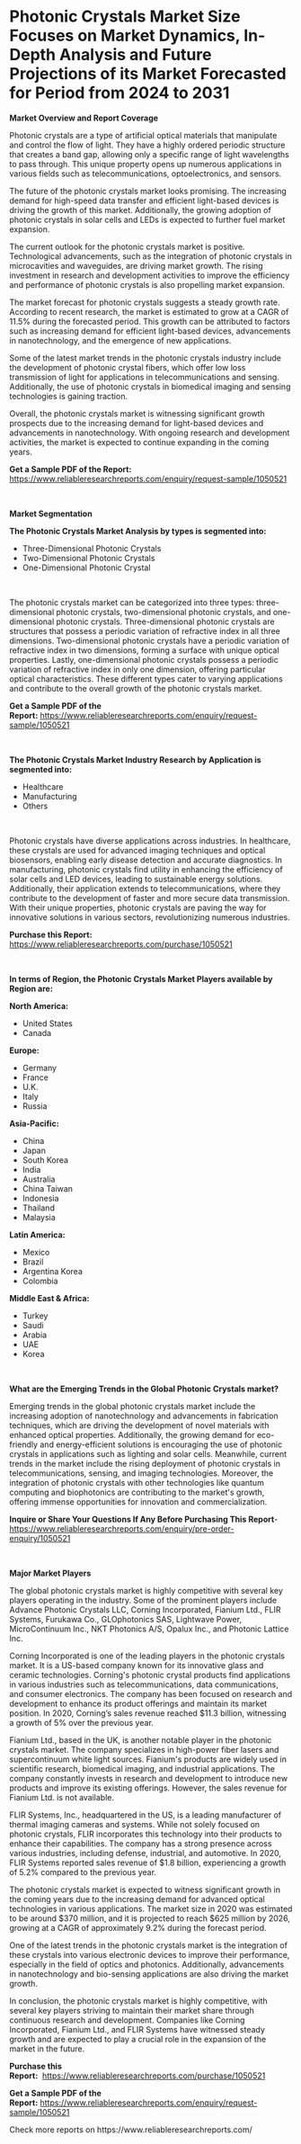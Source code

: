 <p><h1>Photonic Crystals Market Size Focuses on Market Dynamics, In-Depth Analysis and Future Projections of its Market Forecasted for Period from 2024 to 2031</h1></p><p><strong>Market Overview and Report Coverage</strong></p>
<p><p>Photonic crystals are a type of artificial optical materials that manipulate and control the flow of light. They have a highly ordered periodic structure that creates a band gap, allowing only a specific range of light wavelengths to pass through. This unique property opens up numerous applications in various fields such as telecommunications, optoelectronics, and sensors.</p><p>The future of the photonic crystals market looks promising. The increasing demand for high-speed data transfer and efficient light-based devices is driving the growth of this market. Additionally, the growing adoption of photonic crystals in solar cells and LEDs is expected to further fuel market expansion.</p><p>The current outlook for the photonic crystals market is positive. Technological advancements, such as the integration of photonic crystals in microcavities and waveguides, are driving market growth. The rising investment in research and development activities to improve the efficiency and performance of photonic crystals is also propelling market expansion.</p><p>The market forecast for photonic crystals suggests a steady growth rate. According to recent research, the market is estimated to grow at a CAGR of 11.5% during the forecasted period. This growth can be attributed to factors such as increasing demand for efficient light-based devices, advancements in nanotechnology, and the emergence of new applications.</p><p>Some of the latest market trends in the photonic crystals industry include the development of photonic crystal fibers, which offer low loss transmission of light for applications in telecommunications and sensing. Additionally, the use of photonic crystals in biomedical imaging and sensing technologies is gaining traction.</p><p>Overall, the photonic crystals market is witnessing significant growth prospects due to the increasing demand for light-based devices and advancements in nanotechnology. With ongoing research and development activities, the market is expected to continue expanding in the coming years.</p></p>
<p><strong>Get a Sample PDF of the Report:</strong> <a href="https://www.reliableresearchreports.com/enquiry/request-sample/1050521">https://www.reliableresearchreports.com/enquiry/request-sample/1050521</a></p>
<p>&nbsp;</p>
<p><strong>Market Segmentation</strong></p>
<p><strong>The Photonic Crystals Market Analysis by types is segmented into:</strong></p>
<p><ul><li>Three-Dimensional Photonic Crystals</li><li>Two-Dimensional Photonic Crystals</li><li>One-Dimensional Photonic Crystal</li></ul></p>
<p>&nbsp;</p>
<p><p>The photonic crystals market can be categorized into three types: three-dimensional photonic crystals, two-dimensional photonic crystals, and one-dimensional photonic crystals. Three-dimensional photonic crystals are structures that possess a periodic variation of refractive index in all three dimensions. Two-dimensional photonic crystals have a periodic variation of refractive index in two dimensions, forming a surface with unique optical properties. Lastly, one-dimensional photonic crystals possess a periodic variation of refractive index in only one dimension, offering particular optical characteristics. These different types cater to varying applications and contribute to the overall growth of the photonic crystals market.</p></p>
<p><strong>Get a Sample PDF of the Report:</strong>&nbsp;<a href="https://www.reliableresearchreports.com/enquiry/request-sample/1050521">https://www.reliableresearchreports.com/enquiry/request-sample/1050521</a></p>
<p>&nbsp;</p>
<p><strong>The Photonic Crystals Market Industry Research by Application is segmented into:</strong></p>
<p><ul><li>Healthcare</li><li>Manufacturing</li><li>Others</li></ul></p>
<p>&nbsp;</p>
<p><p>Photonic crystals have diverse applications across industries. In healthcare, these crystals are used for advanced imaging techniques and optical biosensors, enabling early disease detection and accurate diagnostics. In manufacturing, photonic crystals find utility in enhancing the efficiency of solar cells and LED devices, leading to sustainable energy solutions. Additionally, their application extends to telecommunications, where they contribute to the development of faster and more secure data transmission. With their unique properties, photonic crystals are paving the way for innovative solutions in various sectors, revolutionizing numerous industries.</p></p>
<p><strong>Purchase this Report:</strong>&nbsp; <a href="https://www.reliableresearchreports.com/purchase/1050521">https://www.reliableresearchreports.com/purchase/1050521</a></p>
<p>&nbsp;</p>
<p><strong>In terms of Region, the Photonic Crystals Market Players available by Region are:</strong></p>
<p>
    <p> <strong> North America: </strong>
        <ul>
            <li>United States</li>
            <li>Canada</li>
        </ul>
        </p> 
    <p> <strong> Europe: </strong>
        <ul>
            <li>Germany</li>
            <li>France</li>
            <li>U.K.</li>
            <li>Italy</li>
            <li>Russia</li>
        </ul>
        </p> 
    <p> <strong> Asia-Pacific: </strong>
        <ul>
            <li>China</li>
            <li>Japan</li>
            <li>South Korea</li>
            <li>India</li>
            <li>Australia</li>
            <li>China Taiwan</li>
            <li>Indonesia</li>
            <li>Thailand</li>
            <li>Malaysia</li>
        </ul>
        </p> 
    <p> <strong> Latin America: </strong>
        <ul>
            <li>Mexico</li>
            <li>Brazil</li>
            <li>Argentina Korea</li>
            <li>Colombia</li>
        </ul>
        </p> 
    <p> <strong> Middle East & Africa: </strong>
        <ul>
            <li>Turkey</li>
            <li>Saudi</li>
            <li>Arabia</li>
            <li>UAE</li>
            <li>Korea</li>
        </ul>
    </p>
    </p>
<p>&nbsp;</p>
<p><strong>What are the Emerging Trends in the Global Photonic Crystals market?</strong></p>
<p><p>Emerging trends in the global photonic crystals market include the increasing adoption of nanotechnology and advancements in fabrication techniques, which are driving the development of novel materials with enhanced optical properties. Additionally, the growing demand for eco-friendly and energy-efficient solutions is encouraging the use of photonic crystals in applications such as lighting and solar cells. Meanwhile, current trends in the market include the rising deployment of photonic crystals in telecommunications, sensing, and imaging technologies. Moreover, the integration of photonic crystals with other technologies like quantum computing and biophotonics are contributing to the market's growth, offering immense opportunities for innovation and commercialization.</p></p>
<p><strong>Inquire or Share Your Questions If Any Before Purchasing This Report</strong>- <a href="https://www.reliableresearchreports.com/enquiry/pre-order-enquiry/1050521">https://www.reliableresearchreports.com/enquiry/pre-order-enquiry/1050521</a></p>
<p>&nbsp;</p>
<p><strong>Major Market Players</strong></p>
<p><p>The global photonic crystals market is highly competitive with several key players operating in the industry. Some of the prominent players include Advance Photonic Crystals LLC, Corning Incorporated, Fianium Ltd., FLIR Systems, Furukawa Co., GLOphotonics SAS, Lightwave Power, MicroContinuum Inc., NKT Photonics A/S, Opalux Inc., and Photonic Lattice Inc.</p><p>Corning Incorporated is one of the leading players in the photonic crystals market. It is a US-based company known for its innovative glass and ceramic technologies. Corning's photonic crystal products find applications in various industries such as telecommunications, data communications, and consumer electronics. The company has been focused on research and development to enhance its product offerings and maintain its market position. In 2020, Corning’s sales revenue reached $11.3 billion, witnessing a growth of 5% over the previous year.</p><p>Fianium Ltd., based in the UK, is another notable player in the photonic crystals market. The company specializes in high-power fiber lasers and supercontinuum white light sources. Fianium's products are widely used in scientific research, biomedical imaging, and industrial applications. The company constantly invests in research and development to introduce new products and improve its existing offerings. However, the sales revenue for Fianium Ltd. is not available.</p><p>FLIR Systems, Inc., headquartered in the US, is a leading manufacturer of thermal imaging cameras and systems. While not solely focused on photonic crystals, FLIR incorporates this technology into their products to enhance their capabilities. The company has a strong presence across various industries, including defense, industrial, and automotive. In 2020, FLIR Systems reported sales revenue of $1.8 billion, experiencing a growth of 5.2% compared to the previous year.</p><p>The photonic crystals market is expected to witness significant growth in the coming years due to the increasing demand for advanced optical technologies in various applications. The market size in 2020 was estimated to be around $370 million, and it is projected to reach $625 million by 2026, growing at a CAGR of approximately 9.2% during the forecast period.</p><p>One of the latest trends in the photonic crystals market is the integration of these crystals into various electronic devices to improve their performance, especially in the field of optics and photonics. Additionally, advancements in nanotechnology and bio-sensing applications are also driving the market growth.</p><p>In conclusion, the photonic crystals market is highly competitive, with several key players striving to maintain their market share through continuous research and development. Companies like Corning Incorporated, Fianium Ltd., and FLIR Systems have witnessed steady growth and are expected to play a crucial role in the expansion of the market in the future.</p></p>
<p><strong>Purchase this Report:</strong>&nbsp;&nbsp;<a href="https://www.reliableresearchreports.com/purchase/1050521">https://www.reliableresearchreports.com/purchase/1050521</a></p>
<p></p>
<p><strong>Get a Sample PDF of the Report:</strong>&nbsp;<a href="https://www.reliableresearchreports.com/enquiry/request-sample/1050521">https://www.reliableresearchreports.com/enquiry/request-sample/1050521</a></p>
<p>Check more reports on https://www.reliableresearchreports.com/</p>